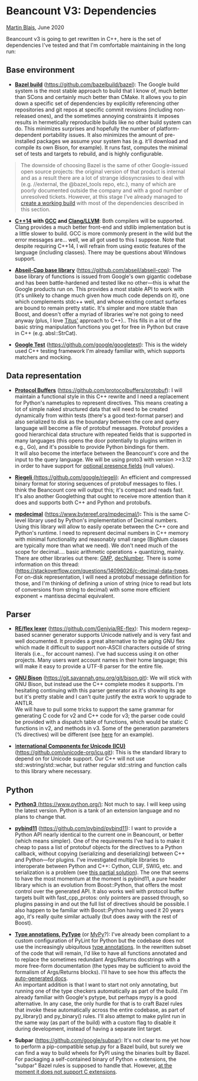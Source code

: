 # Beancount V3: Dependencies<a id="title"></a>

[<u>Martin Blais</u>](mailto:blais@furius.ca), June 2020

Beancount v3 is going to get rewritten in C++, here is the set of dependencies I've tested and that I'm comfortable maintaining in the long run:

## Base environment<a id="base-environment"></a>

-   [**<u>Bazel build</u>**](https://bazel.build/) ([<u>https://github.com/bazelbuild/bazel</u>](https://github.com/bazelbuild/bazel)): The Google build system is the most stable approach to build that I know of, much better than SCons and certainly much better than CMake. It allows you to pin down a specific set of dependencies by explicitly referencing other repositories and git repos at specific commit revisions (including non-released ones), and the sometimes annoying constraints it imposes results in hermetically reproducible builds like no other build system can do. This minimizes surprises and hopefully the number of platform-dependent portability issues. It also minimizes the amount of pre-installed packages we assume your system has (e.g. it'll download and compile its own Bison, for example). It runs fast, computes the minimal set of tests and targets to rebuild, and is highly configurable.

> The downside of choosing Bazel is the same of other Google-issued open source projects: the original version of that product is internal and as a result there are a lot of strange idiosyncrasies to deal with (e.g. //external, the @bazel\_tools repo, etc.), many of which are poorly documented outside the company and with a good number of unresolved tickets. However, at this stage I've already managed to [<u>create a working build</u>](https://github.com/beancount/beancount/tree/bazel) with most of the dependencies described in this section.

-   **[<u>C++14</u>](https://en.wikipedia.org/wiki/C%2B%2B14) with [<u>GCC</u>](https://gcc.gnu.org/) and [<u>Clang/LLVM</u>](https://clang.llvm.org/)**: Both compilers will be supported. Clang provides a much better front-end and stdlib implementation but is a little slower to build. GCC is more commonly present in the wild but the error messages are… well, we all got used to this I suppose. Note that despite requiring C++14, I will refrain from using exotic features of the language (including classes). There may be questions about Windows support.

-   [**<u>Abseil-Cpp base library</u>**](https://abseil.io/) ([<u>https://github.com/abseil/abseil-cpp</u>](https://github.com/abseil/abseil-cpp)): The base library of functions is issued from Google's own gigantic codebase and has been battle-hardened and tested like no other—this is what the Google products run on. This provides a most stable API to work with (it's unlikely to change much given how much code depends on it), one which complements stdc++ well, and whose existing contact surfaces are bound to remain pretty static. It's simpler and more stable than Boost, and doesn't offer a myriad of libraries we're not going to need anyway (plus, I love [<u>Titus'</u>](https://github.com/tituswinters) approach to C++).. This fills in a lot of the basic string manipulation functions you get for free in Python but crave in C++ (e.g. absl::StrCat).

-   **[<u>Google Test</u>](https://en.wikipedia.org/wiki/Google_Test)** ([<u>https://github.com/google/googletest</u>](https://github.com/google/googletest)): This is the widely used C++ testing framework I'm already familiar with, which supports matchers and mocking.

## Data representation<a id="data-representation"></a>

-   [**<u>Protocol Buffers</u>**](https://developers.google.com/protocol-buffers) ([<u>https://github.com/protocolbuffers/protobuf</u>](https://github.com/protocolbuffers/protobuf)): I will maintain a functional style in this C++ rewrite and I need a replacement for Python's nametuples to represent directives. This means creating a lot of simple naked structured data that will need to be created dynamically from within tests (there's a good text-format parser) and also serialized to disk as the boundary between the core and query language will become a file of protobuf messages. Protobuf provides a good hierarchical data structure with repeated fields that is supported in many languages (this opens the door potentially to plugins written in e.g., Go), and it's possible to provide Python bindings for them.  
    It will also become the interface between the Beancount's core and the input to the query language. We will be using proto3 with version &gt;=3.12 in order to have support for [<u>optional presence fields</u>](https://www.google.com/url?q=https://github.com/protocolbuffers/protobuf/blob/master/docs/field_presence.md&sa=D&ust=1593922864811000&usg=AFQjCNH4AQawCGimgvXDz1vOL3CVzTyuZQ) (null values).

-   [**<u>Riegeli</u>** <u>(https://github.com/google/riegeli)</u>](https://github.com/google/riegeli): An efficient and compressed binary format for storing sequences of protobuf messages to files. I think the Beancount core will output this; it's compact and reads fast. It's also another Googlething that ought to receive more attention than it does and supports both C++ and Python and protobufs.

-   [**<u>mpdecimal</u>**](https://www.bytereef.org/mpdecimal/) ([<u>https://www.bytereef.org/mpdecimal/</u>](https://www.bytereef.org/mpdecimal/))**:** This is the same C-level library used by Python's implementation of Decimal numbers. Using this library will allow to easily operate between the C++ core and Python's runtime. I need to represent decimal numbers in C++ memory with minimal functionality and reasonably small range (BigNum classes are typically more than what we need). We don't need much of the scope for decimal…. basic arithmetic operations + quantizing, mainly.  
    There are other libraries out there: [<u>GMP</u>](https://gmplib.org/), [<u>decNumber</u>](http://speleotrove.com/decimal/decnumber.html)*.* There is some information on this thread: ([<u>https://stackoverflow.com/questions/14096026/c-decimal-data-types</u>](https://stackoverflow.com/questions/14096026/c-decimal-data-types). For on-disk representation, I will need a protobuf message definition for those, and I'm thinking of defining a union of string (nice to read but lots of conversions from string to decimal) with some more efficient exponent + mantissa decimal equivalent.

## Parser<a id="parser"></a>

-   **[<u>RE/flex lexer</u>](https://www.genivia.com/doc/reflex/html/)** ([<u>https://github.com/Genivia/RE-flex</u>](https://github.com/Genivia/RE-flex)): This modern regexp-based scanner generator supports Unicode natively and is very fast and well documented. It provides a great alternative to the aging GNU flex which made it difficult to support non-ASCII characters outside of string literals (i.e.., for account names). I've had success using it on other projects. Many users want account names in their home language; this will make it easy to provide a UTF-8 parser for the entire file.

-   **[<u>GNU Bison</u>](https://www.gnu.org/software/bison/)** ([<u>https://git.savannah.gnu.org/git/bison.git</u>](https://git.savannah.gnu.org/git/bison.git)): We will stick with GNU Bison, but instead use the C++ complete modes it supports. I'm hesitating continuing with this parser generator as it's showing its age but it's pretty stable and I can't quite justify the extra work to upgrade to ANTLR.  
    We will have to pull some tricks to support the same grammar for generating C code for v2 and C++ code for v3; the parser code could be provided with a dispatch table of functions, which would be static C functions in v2, and methods in v3. Some of the generation parameters (% directives) will be different (see [<u>here</u>](https://github.com/blais/oblique/blob/master/oblique/parser.yxx#L8) for an example).

-   [<u>I**nternational Components for Unicode (ICU)**</u>](http://site.icu-project.org/home) ([<u>https://github.com/unicode-org/icu.git</u>](https://github.com/unicode-org/icu.git)): This is the standard library to depend on for Unicode support. Our C++ will not use std::wstring/std::wchar, but rather regular std::string and function calls to this library where necessary.

## Python<a id="python"></a>

-   [**<u>Python3</u>** <u>(https://www.python.org/)</u>](https://www.python.org/): Not much to say. I will keep using the latest version. Python is a tank of an extension language and no plans to change that.

-   **[<u>pybind11</u>](https://pybind11.readthedocs.io/en/stable/)** ([<u>https://github.com/pybind/pybind11</u>](https://github.com/pybind/pybind11)): I want to provide a Python API nearly identical to the current one in Beancount, or better (which means simpler). One of the requirements I've had is to make it cheap to pass a list of protobuf objects for the directives to a Python callback, without copying (serializing and deserializing) between C++ and Python—for plugins. I've investigated multiple libraries to interoperate between Python and C++: Cython, CLIF, SWIG, etc. and serialization is a problem (see [<u>this partial solution</u>](https://github.com/google/nucleus/blob/master/nucleus/util/proto_ptr.h)). The one that seems to have the most momentum at the moment is pybind11, a pure header library which is an evolution from Boost::Python, that offers the most control over the generated API. It also works well with protocol buffer targets built with fast\_cpp\_protos: only pointers are passed through, so plugins passing in and out the full list of directives should be possible. I also happen to be familiar with Boost::Python having used it 20 years ago, it's really quite similar actually (but does away with the rest of Boost).

-   **[<u>Type annotations</u>](https://docs.python.org/3/library/typing.html), [<u>PyType</u>](https://github.com/google/pytype)** (or [<u>MyPy</u>](http://mypy-lang.org/)?): I've already been compliant to a custom configuration of PyLint for Python but the codebase does not use the increasingly ubiquitous [<u>type annotations</u>](https://docs.python.org/3/library/typing.html). In the rewritten subset of the code that will remain, I'd like to have all functions annotated and to replace the sometimes redundant Args/Returns docstrings with a more free-form documentation (the types may be sufficient to avoid the formalism of Args/Returns blocks). I'll have to see how this affects the [<u>auto-generated docs</u>](https://github.com/beancount/docs).  
    An important addition is that I want to start not only annotating, but running one of the type checkers automatically as part of the build. I'm already familiar with Google's pytype, but perhaps mypy is a good alternative. In any case, the only hurdle for that is to craft Bazel rules that invoke these automatically across the entire codebase, as part of py\_library() and py\_binary() rules. I'll also attempt to make pylint run in the same way (as part of the build) with a custom flag to disable it during development, instead of having a separate lint target.

-   **Subpar** ([<u>https://github.com/google/subpar</u>](https://github.com/google/subpar)): It's not clear to me yet how to perform a pip-compatible setup.py for a Bazel build, but surely we can find a way to build wheels for PyPI using the binaries built by Bazel. For packaging a self-contained binary of Python + extensions, the "subpar" Bazel rules is supposed to handle that. However, [<u>at the moment it does not support C extensions</u>](https://github.com/google/subpar/issues/59).
